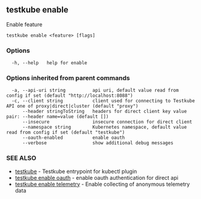 ## testkube enable

Enable feature

```
testkube enable <feature> [flags]
```

### Options

```
  -h, --help   help for enable
```

### Options inherited from parent commands

```
  -a, --api-uri string          api uri, default value read from config if set (default "http://localhost:8088")
  -c, --client string           client used for connecting to Testkube API one of proxy|direct|cluster (default "proxy")
      --header stringToString   headers for direct client key value pair: --header name=value (default [])
      --insecure                insecure connection for direct client
      --namespace string        Kubernetes namespace, default value read from config if set (default "testkube")
      --oauth-enabled           enable oauth
      --verbose                 show additional debug messages
```

### SEE ALSO

* [testkube](testkube.md)	 - Testkube entrypoint for kubectl plugin
* [testkube enable oauth](testkube_enable_oauth.md)	 - enable oauth authentication for direct api
* [testkube enable telemetry](testkube_enable_telemetry.md)	 - Enable collecting of anonymous telemetry data

